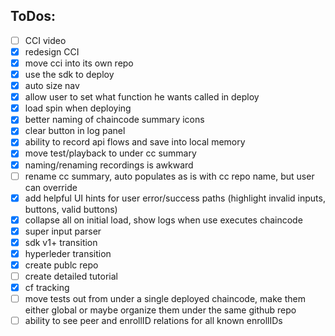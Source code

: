 ## ToDos:
- [ ] CCI video
- [x] redesign CCI
- [x] move cci into its own repo
- [x] use the sdk to deploy
- [x] auto size nav
- [x] allow user to set what function he wants called in deploy
- [x] load spin when deploying
- [x] better naming of chaincode summary icons
- [x] clear button in log panel
- [x] ability to record api flows and save into local memory
- [x] move test/playback to under cc summary
- [x] naming/renaming recordings is awkward
- [ ] rename cc summary, auto populates as is with cc repo name, but user can override
- [x] add helpful UI hints for user error/success paths (highlight invalid inputs, buttons, valid buttons)
- [x] collapse all on initial load, show logs when use executes chaincode
- [x] super input parser
- [x] sdk v1+ transition
- [x] hyperleder transition
- [x] create publc repo
- [ ] create detailed tutorial
- [x] cf tracking
- [ ] move tests out from under a single deployed chaincode, make them either global or maybe organize them under the same github repo
- [ ] ability to see peer and enrollID relations for all known enrollIDs
